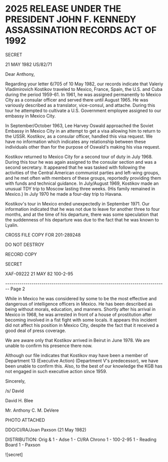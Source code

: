 # 2025 RELEASE UNDER THE PRESIDENT JOHN F. KENNEDY ASSASSINATION RECORDS ACT OF 1992

SECRET

21 MAY
1982
US/82/71

Dear Anthony,

Regarding your letter 6/705 of 10 May 1982, our records indicate that Valeriy Vladimirovich Kostikov traveled to Mexico, France, Spain, the U.S. and Cuba during the period 1959-61. In 1961, he was assigned permanently to Mexico City as a consular officer and served there until August 1965. He was variously described as a translator, vice-consul, and attache. During this tour he attempted to cultivate a U.S. Government employee assigned to our embassy in Mexico City.

In September/October 1963, Lee Harvey Oswald approached the Soviet Embassy in Mexico City in an attempt to get a visa allowing him to return to the USSR. Kostikov, as a consular officer, handled this visa request. We have no information which indicates any relationship between these individuals other than for the purpose of Oswald's making his visa request.

Kostikov returned to Mexico City for a second tour of duty in July 1968. During this tour he was again assigned to the consular section and was a second secretary. It appeared that he was tasked with following the activities of the Central American communist parties and left-wing groups, and he met often with members of these groups, reportedly providing them with funds and technical guidance. In July/August 1969, Kostikov made an unusual TDY trip to Moscow lasting three weeks. (His family remained in Mexico.) In July 1970 he made a four-day trip to Havana.

Kostikov's tour in Mexico ended unexpectedly in September 1971. Our information indicated that he was not due to leave for another three to four months, and at the time of his departure, there was some speculation that the suddenness of his departure was due to the fact that he was known to Lyalin.

CROSS FILE COPY FOR
201-289248

DO NOT DESTROY

RECORD COPY

SECRET

XAF-09222
21 MAY 82
100-2-95


-------------------------------------------------------------------------------- Page 2

While in Mexico he was considered by some to be the most effective and dangerous of intelligence officers in Mexico. He has been described as being without morals, education, and manners. Shortly after his arrival in Mexico in 1968, he was arrested in front of a house of prostitution after becoming involved in a fist fight with some locals. It appears this incident did not affect his position in Mexico City, despite the fact that it received a good deal of press coverage.

We are aware only that Kostikov arrived in Beirut in June 1978. We are unable to confirm his presence there now.

Although our file indicates that Kostikov may have been a member of Department 13 (Executive Action) (Department V's predecessor), we have been unable to confirm this. Also, to the best of our knowledge the KGB has not engaged in such executive action since 1959.

Sincerely,

/s/ David

David H. Blee

Mr. Anthony C. M. DeVere

PHOTO ATTACHED

DDO/CI/RA/Joan Paxson (21 May 1982)

DISTRIBUTION:
Orig & 1 - Adse
1 - CI/RA Chrono
1 - 100-2-95
1 - Reading Board
1 - Paxson

![secret]
